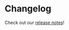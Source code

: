 # Changelog

Check out our [release notes](https://docs.wiris.com/quizzes/en/release-notes/wirisquizzes-release-notes.html)!
